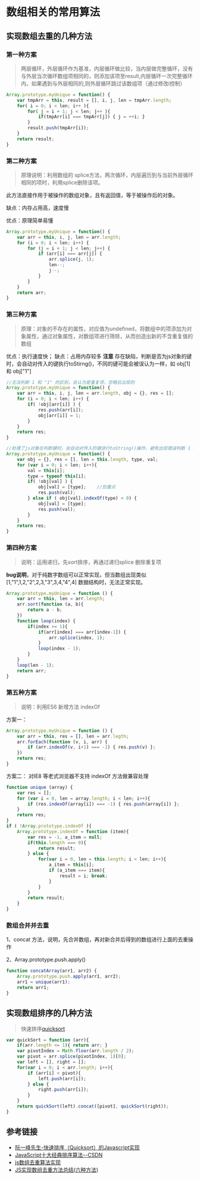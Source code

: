 # 数组相关的常用算法

## 实现数组去重的几种方法

### 第一种方案

> 两层循环，外层循环作为基准，内层循环做比较，当内层做完整循环，没有与外层当次循环数组项相同的，则添加该项至result,内层循环一次完整循环内，如果遇到与外层相同的,则外层循环跳过该数组项（通过修改i控制）

```javascript
Array.prototype.myUnique = function() {
    var tmpArr = this, result = [], i, j, len = tmpArr.length;
    for( i = 0; i < len; i++ ){
        for( j = i + 1; j < len; j++ ){
            if(tmpArr[i] === tmpArr[j]) { j = ++i; }
        }
        result.push(tmpArr[i]);
    }
    return result;
}
```

### 第二种方案

> 原理说明：利用数组的 splice方法，两次循环，内层遍历到与当前外层循环相同的项时，利用splice删除该项。

此方法直接作用于被操作的数组对象，且有返回值，等于被操作后的对象。

缺点：内存占用高，速度慢

优点：原理简单易懂

```javascript
Array.prototype.myUnique = function() {
    var arr = this, i, j, len = arr.length;
    for (i = 0; i < len; i++) {
        for (j = i + 1; j < len; j++) {
            if (arr[i] === arr[j]) {
                arr.splice(j, 1);
                len--;
                j--;
            }
        }
    }
    return arr;
}
```

### 第三种方案

> 原理：对象的不存在的属性，对应值为undefined，将数组中的项添加为对象属性，通过对象属性，对数组项进行筛除，从而创造出新的不含重复值的数组

优点：执行速度快；  缺点：占用内存较多
**注意** 存在缺陷，判断是否为js对象的键时，会自动对传入的键执行toStirng()，不同的键可能会被误认为一样，如 obj[1] 和 obj["1"]

```javascript
//无法判断 1 和 "1" 的区别，会认为是重复项，忽略后出现的
Array.prototype.myUnique = function() {
    var arr = this, i, j, len = arr.length, obj = {}, res = [];
    for (i = 0; i < len; i++) {
        if( !obj[arr[i]] ) {
            res.push(arr[i]);
            obj[arr[i]] = 1;
        }
    }
    return res;
}
```

```javascript
//处理了js对象在判断键时，会自动对传入的键进行toString()操作，避免出现错误判断 1 和 "1" 的问题
Array.prototype.myUnique = function() {
    var obj = {}, res = [], len = this.length, type, val;
    for (var i = 0; i < len; i++){
        val = this[i];
        type = typeof this[i];
        if( !obj[val] ) {
            obj[val] = [type];    //划重点
            res.push(val);
        } else if ( obj[val].indexOf(type) < 0) {
            obj[val] = [type];
            res.push(val);
        }
    }
    return res;
}
```

### 第四种方案

> 说明：运用递归，先sort排序，再通过递归splice 删除重复项

**bug说明**，对于纯数字数组可以正常实现，但当数组出现类似 [1,"1",1,2,"2",2,3,"3",3,4,"4",4] 数据结构时，无法正常实现。

```javascript
Array.prototype.myUnique = function () {
    var arr = this, len = arr.length;
    arr.sort(function (a, b){
        return a - b;
    })
    function loop(index) {
        if(index >= 1){
            if(arr[index] === arr[index-1]) {
                arr.splice(index, 1);
            }
            loop(index - 1);
        }
    }
    loop(len - 1);
    return arr;
}
```

### 第五种方案

> 说明：利用ES6 新增方法 indexOf

方案一：

```javascript
Array.prototype.myUnique = function () {
    var arr = this, res = [], len = arr.legth;
    arr.forEach(function (v, i, arr) {
        if (arr.indexOf(v, i+1) === -1) { res.push(v) };
    })
    return res;
}
```

方案二： 对IE8 等老式浏览器不支持 indexOf 方法做兼容处理

```javascript
function unique (array) {
    var res = [];
    for (var i = 0, len = array.length; i < len; i++){
        if (res.indexOf(array[i]) === -1) { res.push(array[i]) };
    }
    return res;
}
if ( !Array.prototype.indexOf ){
    Array.prototype.indexOf = function (item){
        var res = -1, a_item = null;
        if(this.length === 0){
            return result;
        } else {
            for(var i = 0, len = this.length; i < len; i++){
                a_item = this[i];
                if (a_item === item){
                    result = i; break;
                }
            }
        }
        return result;
    }
}
```

### 数组合并并去重

1、concat 方法，说明，先合并数组，再对新合并后得到的数组进行上面的去重操作

2、Array.prototype.push.apply()

```javascript
function concatArray(arr1, arr2) {
    Array.prototype.push.apply(arr1, arr2);
    arr1 = unique(arr1);
    return arr1;
}
```

## 实现数组排序的几种方法

> 快速排序[quicksort](http://www.ruanyifeng.com/blog/2011/04/quicksort_in_javascript.html)

```javascript
var quickSort = function (arr){
    if(arr.length <= 1){ return arr; }
    var pivotIndex = Math.floor(arr.length / 2);
    var pivot = arr.splice(pivotIndex, 1)[0];
    var left = [], right = [];
    for(var i = 0; i < arr.length; i++){
        if (arr[i] < pivot){
            left.push(arr[i]);
        } else {
            right.push(arr[i]);
        }
    }
    return quickSort(left).concat([pivot], quickSort(right));
}
```

## 参考链接

- [阮一峰先生-快速排序（Quicksort）的Javascript实现](http://www.ruanyifeng.com/blog/2011/04/quicksort_in_javascript.html)
- [JavaScript十大经典排序算法--CSDN](http://blog.csdn.net/u013063153/article/details/52667542)
- [js数组去重算法实现](https://zhuanlan.zhihu.com/p/20166261)
- [JS实现数组去重方法总结(六种方法)](http://www.jb51.net/article/118657.htm)